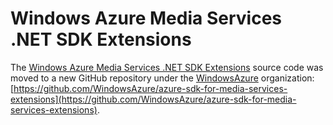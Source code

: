 Windows Azure Media Services .NET SDK Extensions
================================================

The [Windows Azure Media Services .NET SDK Extensions](http://www.nuget.org/packages/windowsazure.mediaservices.extensions) source code was moved to a new GitHub repository under the [WindowsAzure](https://github.com/WindowsAzure) organization: [https://github.com/WindowsAzure/azure-sdk-for-media-services-extensions](https://github.com/WindowsAzure/azure-sdk-for-media-services-extensions).
